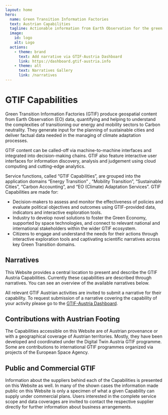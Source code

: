 ```yaml
---
layout: home
hero:
  name: Green Transition Information Factories
  text: Austrian Capabilities
  tagline: Actionable information from Earth Observation for the green re-built and adaptations to climate change
  image:
    id: logo
    alt: Logo
  actions:
    - theme: brand
      text: Add narrative via GTIF-Austria Dashboard
      link: https://dashboard.gtif-austria.info
    - theme: alt
      text: Narratives Gallery
      link: /narratives
---
```


# GTIF Capabilities 

Green Transition Information Factories (GTIF) produce geospatial content from Earth Observation (EO) data, quantifying and helping to understand the complexities of transitioning our energy and mobility sectors to Carbon neutrality. They generate input for the planning of sustainable cities and deliver factual data needed in the managing of climate adaptation processes. 

GTIF content can be called-off via machine-to-machine interfaces and integrated into decision-making  chains. GTIF also feature interactive user interfaces for information discovery, analysis and judgement using cloud computing and cutting-edge analytics.

Service functions, called “GTIF Capabilities”, are grouped into the application domains “Energy Transition” , “Mobility Transition”, “Sustainable Cities”, “Carbon Accounting”, and “EO (Climate) Adaptation Services”. GTIF Capabilities are made for:

* Decision-makers to assess and monitor the effectiveness of policies  and evaluate political objectives and outcomes using GTIF-provided data, indicators and interactive exploration tools.
* Industry to develop novel solutions to foster the Green Economy, supported by space technologies, and connect to relevant national and international stakeholders within the wider GTIF ecosystem.
* Citizens to engage and understand the needs for their actions through interactive exploration tools and captivating scientific narratives across key Green Transition domains.

## Narratives

This Website provides a central location to present and describe the GTIF Austria Capabilities. Currently these capabilities are described through narratives. You can see an overview of the available narratives below.

<NarrativeGallery />

All relevant GTIF Austrian activities are invited to submit a narrative for their capability. To request submission of a narrative covering the capability of your activity please go to the [GTIF-Austria Dashboard](https://dashboard.gtif-austria.info).

## Contributions with Austrian Footing

The Capabilities accessible on this Website are of Austrian provenance or with a geographical coverage of Austrian territories. Mostly, they have been developed and coordinated under the Digital Twin Austria GTIF programme. Some are contributions to international GTIF programmes organized via projects of the European Space Agency.

## Public and Commercial GTIF

Information about the suppliers behind each of the Capabilities is presented on this Website as well. In many of the shown cases the information made public on this Website is only a specimen of what a given Capability can supply under commercial plans. Users interested in the complete service scope and data coverages are invited to contact the respective supplier directly for further information about business arrangements.
